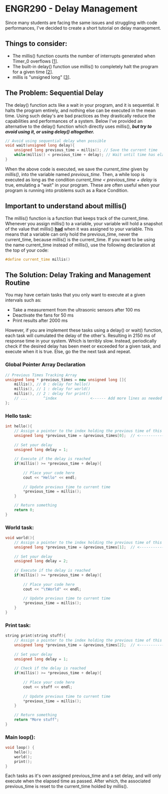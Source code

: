 # ENGR290 - Delay Management
Since many students are facing the same issues and struggling with code performances, I've decided to create a short tutorial on delay management.

## Things to consider:  
- The millis() function counts the number of interrupts generated when Timer_0 overflows [[1]].  
- The built-in delay() function use millis() to completely halt the program for a given time [[2]].  
- millis is "unsigned long" [[3]].

[1]: https://forum.arduino.cc/t/problem-enabling-timer0-impacts-general-digital-io-toggle-rate-arduino-uno/676869/4  
[2]: https://forum.arduino.cc/t/which-timer-used-on-mega-for-delay-and-delaymicroseconds/420641/2
[3]: https://learn.sparkfun.com/tutorials/data-types-in-arduino/all  

## The Problem: Sequential Delay
The delay() function acts like a wait in your program, and it is sequential. It halts the program entirely, and nothing else can be executed in the mean time. Using such delay's are bad practices as they drastically reduce the capabilities and performances of a system. Below I've provided an alternative to the delay() function which directly uses millis(), ***but try to avoid using it, or using delay() altogether.***
```C++
// Avoid using sequential delay when possible
void wait(unsigned long delay){
    unsigned long previous_time = millis(); // Save the current time
    while(millis() < previous_time + delay); // Wait until time has elapsed
}
```
When the above code is executed, we save the *current_time* given by *millis()*, into the variable named *previous_time*. Then, a while loop is executed as long as the condition *current_time < previous_time + delay* is true, emulating a "wait" in your program. These are often useful when your program is running into problems such as a Race Condition.

## Important to understand about millis()
The millis() function is a function that keeps track of the current_time. Whenever you assign millis() to a variable, your variable will hold a snapshot of the value that millis() **<ins>had</ins>** when it was assigned to your variable. This means that a variable can only hold the previous_time, never the current_time, because millis() is the current_time. If you want to be using the name current_time instead of millis(), use the following declaration at the top of your code:

```C++
#define current_time millis()
```
## The Solution: Delay Traking and Management Routine

You may have certain tasks that you only want to execute at a given intervals such as:
- Take a measurement from the ultrasonic sensors after 100 ms
- Deactivate the fans for 50 ms
- Print results after 2000 ms

However, if you are implement these tasks using a delay() or wait() function, each task will cumulated the delay of the other's. Resulting in 2150 ms of response time in your system. Which is terribly slow. Instead, periodically check if the desired delay has been meet or exceeded for a given task, and execute when it is true. Else, go the the next task and repeat.

### Global Pointer Array Declaration
```C++
// Previous Times Tracking Array
unsigned long * previous_times = new unsigned long []{
    millis(), // 0 : delay for hello()
    millis(), // 1 : delay for world()
    millis(), // 2 : delay for print()
    // ...       ^index               <------ Add more lines as needed
};
```
  
### Hello task:  
```C++
int hello(){
    // Assign a pointer to the index holding the previous time of this function
    unsigned long *previous_time = &previous_times[0];  // <----------- Change the index here
    
    // Set your delay
    unsigned long delay = 1;
    
    // Execute if the delay is reached
    if(millis() >= *previous_time + delay){
        
        // Place your code here
        cout << "Hello" << endl;
        
        // Update previous time to current time
        *previous_time = millis();
    }

    // Return something
    return 0;
}
```
  
### World task:  
```C++
void world(){
    // Assign a pointer to the index holding the previous time of this function
    unsigned long *previous_time = &previous_times[1];  // <----------- Change the index here
    
    // Set your delay
    unsigned long delay = 2;
    
    // Execute if the delay is reached
    if(millis() >= *previous_time + delay){
        
        // Place your code here
        cout << "\tWorld" << endl;
        
        // Update previous time to current time
        *previous_time = millis();
    }
}
```
  
### Print task:  
```C++
string print(string stuff){
    // Assign a pointer to the index holding the previous time of this function
    unsigned long *previous_time = &previous_times[2];  // <----------- Change the index here
    
    // Set your delay
    unsigned long delay = 1;
    
    // Check if the delay is reached
    if(millis() >= *previous_time + delay){
        
        // Place your code here
        cout << stuff << endl;
        
        // Update previous time to current time
        *previous_time = millis();
    }
    
    // Return something
    return "More stuff";
}
```  

### Main loop():
```C++
void loop() {
    hello();
    world();
    print();
}
``` 

Each tasks as it's own assigned previous_time and a set delay, and will only execute when the elapsed time as passed. After which, the associated previous_time is reset to the current_time holded by millis().
